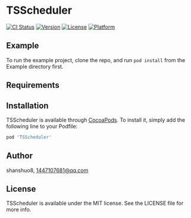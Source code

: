 # TSScheduler

[![CI Status](https://img.shields.io/travis/1447107681@qq.com/TSScheduler.svg?style=flat)](https://travis-ci.org/1447107681@qq.com/TSScheduler)
[![Version](https://img.shields.io/cocoapods/v/TSScheduler.svg?style=flat)](https://cocoapods.org/pods/TSScheduler)
[![License](https://img.shields.io/cocoapods/l/TSScheduler.svg?style=flat)](https://cocoapods.org/pods/TSScheduler)
[![Platform](https://img.shields.io/cocoapods/p/TSScheduler.svg?style=flat)](https://cocoapods.org/pods/TSScheduler)

## Example

To run the example project, clone the repo, and run `pod install` from the Example directory first.

## Requirements

## Installation

TSScheduler is available through [CocoaPods](https://cocoapods.org). To install
it, simply add the following line to your Podfile:

```ruby
pod 'TSScheduler'
```

## Author

shanshuo8, 1447107681@qq.com

## License

TSScheduler is available under the MIT license. See the LICENSE file for more info.
